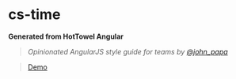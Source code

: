 # cs-time

**Generated from HotTowel Angular**

>*Opinionated AngularJS style guide for teams by [@john_papa](//twitter.com/john_papa)*

>[Demo](http://codescience.github.io/cs-time/build/) 
